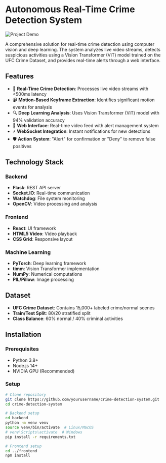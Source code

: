 # Autonomous Real-Time Crime Detection System

![Project Demo](demo.gif) <!-- Add a demo GIF if available -->

A comprehensive solution for real-time crime detection using computer vision and deep learning. The system analyzes live video streams, detects suspicious activities using a Vision Transformer (ViT) model trained on the UFC Crime Dataset, and provides real-time alerts through a web interface.

## Features

- 🚨 **Real-Time Crime Detection**: Processes live video streams with <500ms latency
- 📹 **Motion-Based Keyframe Extraction**: Identifies significant motion events for analysis
- 🔍 **Deep Learning Analysis**: Uses Vision Transformer (ViT) model with 94% validation accuracy
- 📱 **Web Interface**: Real-time video feed with alert management system
- ⚡ **WebSocket Integration**: Instant notifications for new detections
- 🛡️ **Action System**: "Alert" for confirmation or "Deny" to remove false positives

## Technology Stack

### Backend
- **Flask**: REST API server
- **Socket.IO**: Real-time communication
- **Watchdog**: File system monitoring
- **OpenCV**: Video processing and analysis

### Frontend
- **React**: UI framework
- **HTML5 Video**: Video playback
- **CSS Grid**: Responsive layout

### Machine Learning
- **PyTorch**: Deep learning framework
- **timm**: Vision Transformer implementation
- **NumPy**: Numerical computations
- **PIL/Pillow**: Image processing

## Dataset
- **UFC Crime Dataset**: Contains 15,000+ labeled crime/normal scenes
- **Train/Test Split**: 80/20 stratified split
- **Class Balance**: 60% normal / 40% criminal activities

## Installation

### Prerequisites
- Python 3.8+
- Node.js 14+
- NVIDIA GPU (Recommended)

### Setup
```bash
# Clone repository
git clone https://github.com/yourusername/crime-detection-system.git
cd crime-detection-system

# Backend setup
cd backend
python -m venv venv
source venv/bin/activate  # Linux/MacOS
# venv\Scripts\activate  # Windows
pip install -r requirements.txt

# Frontend setup
cd ../frontend
npm install
